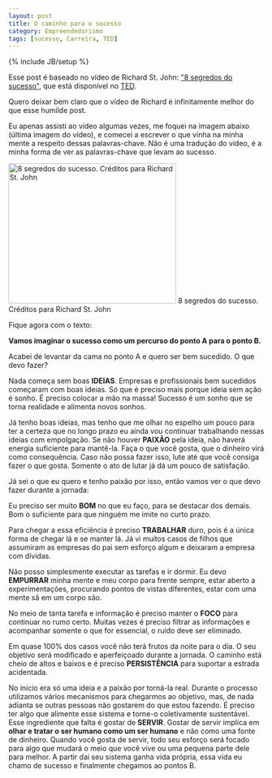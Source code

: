 ```yaml
---
layout: post
title: O caminho para o sucesso
category: Empreendedorismo
tags: [sucesso, Carreira, TED]
---
```


{% include JB/setup %}

Esse post é baseado no vídeo de Richard St. John:  <a href="http://www.ted.com/talks/lang/eng/richard_st_john_s_8_secrets_of_success.html">"8 segredos do sucesso"</a>, que está disponível no <a href="http://www.ted.com">TED</a>.

Quero deixar bem claro que o vídeo de Richard é infinitamente melhor do que esse humilde post.

Eu apenas assisti ao vídeo algumas vezes, me foquei na imagem abaixo (última imagem do vídeo), e comecei a escrever o que vinha na minha mente a respeito dessas palavras-chave. Não é uma tradução do vídeo, é a minha forma de ver as palavras-chave que levam ao sucesso.

<img title="8 segredos do sucesso" src="http://i716.photobucket.com/albums/ww163/valeriofarias/sucesso.jpg " alt="8 segredos do sucesso. Créditos para Richard St. John" width="330" height="276" />
8 segredos do sucesso. Créditos para Richard St. John

Fique agora com o texto:

__Vamos imaginar o sucesso como um percurso do ponto A para o ponto B.__

Acabei de levantar da cama no ponto A e quero ser bem sucedido. O que devo fazer?

Nada começa sem boas __IDEIAS__. Empresas e profissionais bem sucedidos começaram com boas ideias. Só que é preciso mais porque ideia sem ação é sonho. É preciso colocar a mão na massa! Sucesso é um sonho que se torna realidade e alimenta novos sonhos.

Já tenho boas ideias, mas tenho que me olhar no espelho um pouco para ter a certeza que no longo prazo eu ainda vou continuar trabalhando nessas ideias com empolgação. Se não houver __PAIXÃO__ pela ideia, não haverá energia suficiente para mantê-la. Faça o que você gosta, que o dinheiro virá como consequência. Caso não possa fazer isso, lute até que você consiga fazer o que gosta. Somente o ato de lutar já dá um pouco de satisfação.

Já sei o que eu quero e tenho paixão por isso, então vamos ver o que devo fazer durante a jornada:

Eu preciso ser muito __BOM__ no que eu faço, para se destacar dos demais. Bom o suficiente para que ninguém me imite no curto prazo.

Para chegar a essa eficiência é preciso __TRABALHAR__ duro, pois é a única forma de chegar lá e se manter lá. Já vi muitos casos de filhos que assumiram as empresas do pai sem esforço algum e deixaram a empresa com dívidas.

Não posso simplesmente executar as tarefas e ir dormir. Eu devo __EMPURRAR__ minha mente e meu corpo para frente sempre, estar aberto a experimentações, procurando pontos de vistas diferentes, estar com uma mente sã em um corpo são.

No meio de tanta tarefa e informação é preciso manter o __FOCO__ para continuar no rumo certo. Muitas vezes é preciso filtrar as informações e acompanhar somente o que for essencial, o ruído deve ser eliminado.

Em quase 100% dos casos você não terá frutos da noite para o dia. O seu objetivo será modificado e aperfeiçoado durante a jornada. O caminho está cheio de altos e baixos e é preciso __PERSISTÊNCIA__ para suportar a estrada acidentada.

No início era só uma ideia e a paixão por torná-la real. Durante o processo utilizamos vários mecanismos para chegarmos ao objetivo, mas, de nada adianta se outras pessoas não gostarem do que estou fazendo. É preciso ter algo que alimente esse sistema e torne-o coletivamente sustentável. Esse ingrediente que falta é gostar de __SERVIR__. Gostar de servir implica em __olhar e tratar o ser humano como um ser humano__ e não como uma fonte de dinheiro. Quando você gosta de servir, todo seu esforço será focado para algo que mudará o meio que você vive ou uma pequena parte dele para melhor. A partir daí seu sistema ganha vida própria, essa vida eu chamo de sucesso e finalmente chegamos ao pontos B.

